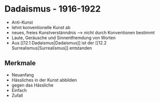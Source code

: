 # Dadaismus - 1916-1922
-   Anti-Kunst
-   lehnt konventionelle Kunst ab
-   neues, freies Kunstverstänndnis --> nicht durch Konventionen bestimmt
-   Laute, Geräusche und Sinnentfremdung von Worten
-   Aus [[12.1 Dadaismus|Dadaismus]] ist der [[12.2 Surrealismus|Surrealismus]] entstanden
## Merkmale
-   Neuanfang
-   Hässliches in der Kunst abbilden
-   gegen das Hässliche
-   Einfach
-   Zufall
